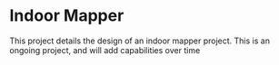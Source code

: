 # Indoor Mapper
This project details the design of an indoor mapper project. This is an ongoing project, and will add capabilities over time


